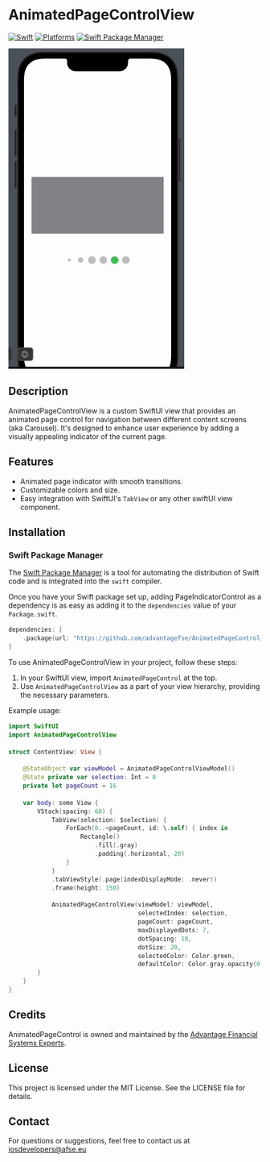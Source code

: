 # AnimatedPageControlView

[![Swift](https://img.shields.io/badge/Swift-5.5_5.6_5.7_5.8_5.9-orange?style=flat-square)](https://img.shields.io/badge/Swift-5.5_5.6_5.7_5.8_5.9-Orange?style=flat-square)
[![Platforms](https://img.shields.io/badge/Platforms-macOS_iOS_tvOS_watchOS-yellowgreen?style=flat-square)](https://img.shields.io/badge/Platforms-macOS_iOS_tvOS_watchOS-Green?style=flat-square)
[![Swift Package Manager](https://img.shields.io/badge/Swift_Package_Manager-compatible-Green?style=flat-square)](https://img.shields.io/badge/Swift_Package_Manager-compatible-orange?style=flat-square)

![Demo](images/animatedPageIndicator.gif)

## Description
AnimatedPageControlView is a custom SwiftUI view that provides an animated page control for navigation between different content screens (aka Carousel). 
It's designed to enhance user experience by adding a visually appealing indicator of the current page.

## Features
- Animated page indicator with smooth transitions.
- Customizable colors and size.
- Easy integration with SwiftUI's `TabView` or any other swiftUI view component.

## Installation

### Swift Package Manager

The [Swift Package Manager](https://swift.org/package-manager/) is a tool for automating the distribution of Swift code and is integrated into the `swift` compiler. 

Once you have your Swift package set up, adding PageIndicatorControl as a dependency is as easy as adding it to the `dependencies` value of your `Package.swift`.

```swift
dependencies: [
    .package(url: "https://github.com/advantagefse/AnimatedPageControl-SwiftUI.git", .upToNextMajor(from: "1.0.0"))
]
```

To use AnimatedPageControlView in your project, follow these steps:

1. In your SwiftUI view, import `AnimatedPageControl` at the top.
2. Use `AnimatedPageControlView` as a part of your view hierarchy, providing the necessary parameters.


Example usage:

```swift
import SwiftUI
import AnimatedPageControlView

struct ContentView: View {

    @StateObject var viewModel = AnimatedPageControlViewModel()
    @State private var selection: Int = 0
    private let pageCount = 16

    var body: some View {
        VStack(spacing: 60) {
            TabView(selection: $selection) {
                ForEach(0..<pageCount, id: \.self) { index in
                    Rectangle()
                        .fill(.gray)
                        .padding(.horizontal, 20)
                }
            }
            .tabViewStyle(.page(indexDisplayMode: .never))
            .frame(height: 150)

            AnimatedPageControlView(viewModel: viewModel,
                                    selectedIndex: selection,
                                    pageCount: pageCount,
                                    maxDisplayedDots: 7,
                                    dotSpacing: 10,
                                    dotSize: 20,
                                    selectedColor: Color.green,
                                    defaultColor: Color.gray.opacity(0.5))
        }
    }
}
```

## Credits
AnimatedPageControl is owned and maintained by the [Advantage Financial Systems Experts](https://www.afse.eu/).

## License
This project is licensed under the MIT License. See the LICENSE file for details.

## Contact
For questions or suggestions, feel free to contact us at iosdevelopers@afse.eu
